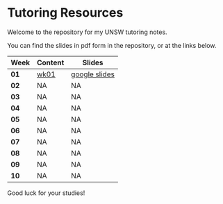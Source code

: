 # Tutoring Resources

Welcome to the repository for my UNSW tutoring notes.

You can find the slides in pdf form in the repository, or at the links below.

| Week   | Content      | Slides                                                                                                                |
| ------ | ------------ | --------------------------------------------------------------------------------------------------------------------- |
| **01** | [wk01](wk01) | [google slides](https://docs.google.com/presentation/d/1jw1KfdJAua0rg0Fa7uegUx1xt28bUIllcwtvlZyGAzo/edit?usp=sharing) |
| **02** | NA           | NA                                                                                                                    |
| **03** | NA           | NA                                                                                                                    |
| **04** | NA           | NA                                                                                                                    |
| **05** | NA           | NA                                                                                                                    |
| **06** | NA           | NA                                                                                                                    |
| **07** | NA           | NA                                                                                                                    |
| **08** | NA           | NA                                                                                                                    |
| **09** | NA           | NA                                                                                                                    |
| **10** | NA           | NA                                                                                                                    |

Good luck for your studies!
